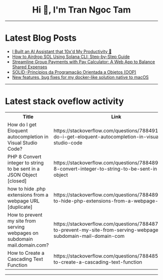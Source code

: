 <h1 align="center">Hi 👋, I'm Tran Ngoc Tam</h1>

---

# Latest Blog Posts 
<!-- BLOG-POST-LIST:START -->
- [I Built an AI Assistant that 10x&#39;d My Productivity 🚀](https://dev.to/composiodev/i-built-an-ai-assistant-that-10xd-my-productivity-51lb)
- [How to Airdrop SOL Using Solana CLI: Step-by-Step Guide](https://dev.to/sumana10/how-to-airdrop-sol-using-solana-cli-step-by-step-guide-2764)
- [Streamline Group Payments with Pay Calculator: A Web App to Balance Shared Expenses](https://dev.to/azratul/streamline-group-payments-with-pay-calculator-a-web-app-to-balance-shared-expenses-17d)
- [SOLID - Princípios da Programação Orientada a Objetos &lpar;OOP&rpar;](https://dev.to/williamkoller/solid-principios-da-programacao-orientada-a-objetos-oop-50g3)
- [New features, bug fixes for my docker-like solution native to macOS](https://dev.to/okerew/new-features-bug-fixes-for-my-docker-like-solution-native-to-macos-1n4f)
<!-- BLOG-POST-LIST:END -->

---

# Latest stack oveflow activity
<table>
  <tr><th>Title</th><th>Link</th></tr>
  <!-- STACKOVERFLOW:START --><tr><td>How do I get Eloquent autocompletion in Visual Studio Code?</td><td>https://stackoverflow.com/questions/78849134/how-do-i-get-eloquent-autocompletion-in-visual-studio-code</td></tr><tr><td>PHP 8 Convert integer to string to be sent in a JSON Object [closed]</td><td>https://stackoverflow.com/questions/78848927/php-8-convert-integer-to-string-to-be-sent-in-a-json-object</td></tr><tr><td>how to hide .php extensions from a webpage URL [duplicate]</td><td>https://stackoverflow.com/questions/78848906/how-to-hide-php-extensions-from-a-webpage-url</td></tr><tr><td>How to prevent my site from serving webpages on subdomain mail.domain.com?</td><td>https://stackoverflow.com/questions/78848773/how-to-prevent-my-site-from-serving-webpages-on-subdomain-mail-domain-com</td></tr><tr><td>How to Create a Cascading Text Function</td><td>https://stackoverflow.com/questions/78848595/how-to-create-a-cascading-text-function</td></tr><!-- STACKOVERFLOW:END -->
</table>

---


